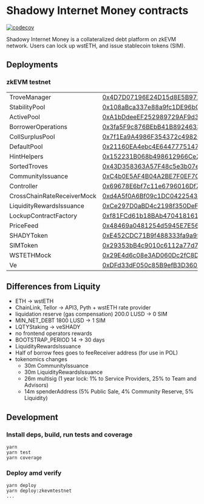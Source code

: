 # Shadowy Internet Money contracts

[![codecov](https://codecov.io/gh/shadowy-internet-money/sim-contracts/branch/main/graph/badge.svg?token=NVYGWNTOWF)](https://codecov.io/gh/shadowy-internet-money/sim-contracts)

Shadowy Internet Money is a collateralized debt platform on zkEVM network. Users can lock up wstETH, and issue
stablecoin tokens (SIM).

## Deployments

### zkEVM testnet

|                            |                                                                                                                                             |
|----------------------------|---------------------------------------------------------------------------------------------------------------------------------------------|
| TroveManager               | [0x4D7D07196E24D15d8E5B97216aeDCf4518b23A66](https://testnet-zkevm.polygonscan.com/address/0x4D7D07196E24D15d8E5B97216aeDCf4518b23A66#code) |
| StabilityPool              | [0x108aBca337e88a9fc1DE96b0ec323f476b35cD44](https://testnet-zkevm.polygonscan.com/address/0x108aBca337e88a9fc1DE96b0ec323f476b35cD44#code) |
| ActivePool                 | [0xA1bDdeeEF252989729AF9d3676E78A6C5Ed40cAC](https://testnet-zkevm.polygonscan.com/address/0xA1bDdeeEF252989729AF9d3676E78A6C5Ed40cAC#code) |
| BorrowerOperations         | [0x3fa5F9c876BEbB41B8924633850b1a9922f7E4F9](https://testnet-zkevm.polygonscan.com/address/0x3fa5F9c876BEbB41B8924633850b1a9922f7E4F9#code) |
| CollSurplusPool            | [0x7f1Ea9A4986F354372c49826e28E733693f4f577](https://testnet-zkevm.polygonscan.com/address/0x7f1Ea9A4986F354372c49826e28E733693f4f577#code) |
| DefaultPool                | [0x21160EA4ebc4E644777514774965a506a98D01c6](https://testnet-zkevm.polygonscan.com/address/0x21160EA4ebc4E644777514774965a506a98D01c6#code) |
| HintHelpers                | [0x152231B068b498612966Ce2D8618895dA8728972](https://testnet-zkevm.polygonscan.com/address/0x152231B068b498612966Ce2D8618895dA8728972#code) |
| SortedTroves               | [0x43D358363A57F48c5e3b07e54C98417554Ee2d17](https://testnet-zkevm.polygonscan.com/address/0x43D358363A57F48c5e3b07e54C98417554Ee2d17#code) |
| CommunityIssuance          | [0xC4b0E5AF4B04A2BE7F0EF7CCD5B867b0bAcde880](https://testnet-zkevm.polygonscan.com/address/0xC4b0E5AF4B04A2BE7F0EF7CCD5B867b0bAcde880#code) |
| Controller                 | [0x69678E6bf7c11e6796016Df7449DB51C43FCb3fD](https://testnet-zkevm.polygonscan.com/address/0x69678E6bf7c11e6796016Df7449DB51C43FCb3fD#code) |
| CrossChainRateReceiverMock | [0xd4A5f0A6Bf09c1DC042254329ac144D99412f3a5](https://testnet-zkevm.polygonscan.com/address/0xd4A5f0A6Bf09c1DC042254329ac144D99412f3a5#code) |
| LiquidityRewardsIssuance   | [0xCe297D0aBD4c2198f350DeF8EA01166cDf912502](https://testnet-zkevm.polygonscan.com/address/0xCe297D0aBD4c2198f350DeF8EA01166cDf912502#code) |
| LockupContractFactory      | [0xf81FCd61b18BAb470418161B6cFaF95a3796762b](https://testnet-zkevm.polygonscan.com/address/0xf81FCd61b18BAb470418161B6cFaF95a3796762b#code) |
| PriceFeed                  | [0x48469a0481254d5945E7E56c1Eb9861429c02f44](https://testnet-zkevm.polygonscan.com/address/0x48469a0481254d5945E7E56c1Eb9861429c02f44#code) |
| SHADYToken                 | [0xE452CDC71B9f488333fa9a999B421BaC0cD988fc](https://testnet-zkevm.polygonscan.com/address/0xE452CDC71B9f488333fa9a999B421BaC0cD988fc#code) |
| SIMToken                   | [0x29353bB4c9010c6112a77d702Ac890e70CD73d53](https://testnet-zkevm.polygonscan.com/address/0x29353bB4c9010c6112a77d702Ac890e70CD73d53#code) |
| WSTETHMock                 | [0x29E4d6c08e3AD060Dc2fC8DCE70AaB8C8c57563F](https://testnet-zkevm.polygonscan.com/address/0x29E4d6c08e3AD060Dc2fC8DCE70AaB8C8c57563F#code) |
| Ve                         | [0xDFd33dF050c85B9efB3D3601456e2BdD4659ABCC](https://testnet-zkevm.polygonscan.com/address/0xDFd33dF050c85B9efB3D3601456e2BdD4659ABCC#code) |

## Differences from Liquity

* ETH -> wstETH
* ChainLink, Tellor -> API3, Pyth + wstETH rate provider
* liquidation reserve (gas compensation) 200.0 LUSD -> 0 SIM
* MIN_NET_DEBT 1800 LUSD -> 1 SIM
* LQTYStaking -> veSHADY
* no frontend operators rewards
* BOOTSTRAP_PERIOD 14 -> 30 days
* LiquidityRewardsIssuance
* Half of borrow fees goes to feeReceiver address (for use in POL)
* tokenomics changes
    * 30m CommunityIssuance
    * 30m LiquidityRewardsIssuance
    * 26m multisig (1 year lock: 1% to Service Providers, 25% to Team and Advisors)
    * 14m spenderAddress (5% Public Sale, 4% Community Reserve, 5% Liquidity)

## Development

### Install deps, build, run tests and coverage

```
yarn
yarn test
yarn coverage
```

### Deploy amd verify
```
yarn deploy
yarn deploy:zkevmtestnet
...
```
